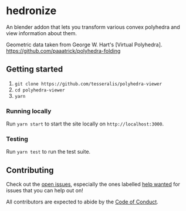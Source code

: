 # hedronize

An blender addon that lets you transform various convex polyhedra and view information about them.

Geometric data taken from George W. Hart's [Virtual Polyhedra].
https://github.com/paaatrick/polyhedra-folding

## Getting started

1. `git clone https://github.com/tesseralis/polyhedra-viewer`
2. `cd polyhedra-viewer`
3. `yarn`

### Running locally

Run `yarn start` to start the site locally on `http://localhost:3000`.

### Testing

Run `yarn test` to run the test suite.

## Contributing

Check out the [open issues](https://github.com/tesseralis/polyhedra-viewer/issues), especially the ones labelled [help wanted](https://github.com/tesseralis/polyhedra-viewer/issues?q=is%3Aopen+is%3Aissue+label%3A%22help+wanted%22) for issues that you can help out on!

All contributors are expected to abide by the [Code of Conduct](/CODE_OF_CONDUCT.md).
